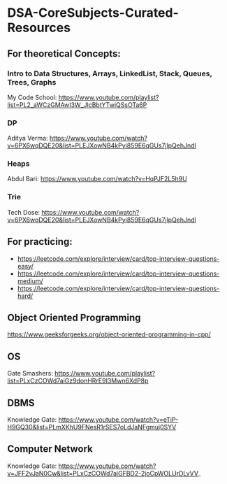 # DSA-CoreSubjects-Curated-Resources


## For theoretical Concepts: 

### Intro to Data Structures, Arrays, LinkedList, Stack, Queues, Trees, Graphs <br>

My Code School: https://www.youtube.com/playlist?list=PL2_aWCzGMAwI3W_JlcBbtYTwiQSsOTa6P

### DP <br>
Aditya Verma: https://www.youtube.com/watch?v=6PX6wqDQE20&list=PLEJXowNB4kPyi859E6qGUs7jlpQehJndl

### Heaps <br>
Abdul Bari: https://www.youtube.com/watch?v=HqPJF2L5h9U

### Trie <br>
Tech Dose: https://www.youtube.com/watch?v=6PX6wqDQE20&list=PLEJXowNB4kPyi859E6qGUs7jlpQehJndl

## For practicing: <br>
* https://leetcode.com/explore/interview/card/top-interview-questions-easy/  <br>
* https://leetcode.com/explore/interview/card/top-interview-questions-medium/   <br>
* https://leetcode.com/explore/interview/card/top-interview-questions-hard/   <br>

## Object Oriented Programming
https://www.geeksforgeeks.org/object-oriented-programming-in-cpp/

## OS
Gate Smashers: https://www.youtube.com/playlist?list=PLxCzCOWd7aiGz9donHRrE9I3Mwn6XdP8p

## DBMS
Knowledge Gate: https://www.youtube.com/watch?v=eTiP-H9GQ30&list=PLmXKhU9FNesR1rSES7oLdJaNFgmuj0SYV

## Computer Network
Knowledge Gate: https://www.youtube.com/watch?v=JFF2vJaN0Cw&list=PLxCzCOWd7aiGFBD2-2joCpWOLUrDLvVV_

